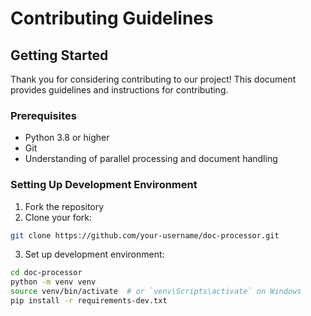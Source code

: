 # Contributing Guidelines

## Getting Started

Thank you for considering contributing to our project! This document provides guidelines and instructions for contributing.

### Prerequisites

- Python 3.8 or higher
- Git
- Understanding of parallel processing and document handling

### Setting Up Development Environment

1. Fork the repository
2. Clone your fork:
 ```bash
 git clone https://github.com/your-username/doc-processor.git
 ```
3. Set up development environment:
 ```bash
 cd doc-processor
 python -m venv venv
 source venv/bin/activate  # or `venv\Scripts\activate` on Windows
 pip install -r requirements-dev.txt
 ```
